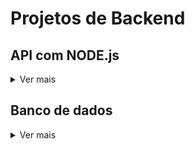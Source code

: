 # Projetos de Backend

## API com NODE.js
<details>
  <summary>Ver mais</summary>
  
### Store Manager
<strong>Descrição:</strong> API para gerenciamento de longas com CRUD para produtos e vendas e banco MySQL.
<br>
<strong>Link do repositório:</strong> https://github.com/Leo02452/store-manager

### Blogs API
<strong>Descrição:</strong> API para administrar um blog feita com Sequelize e banco MySQL.
<br>
<strong>Link do repositório:</strong> https://github.com/Leo02452/blog-api

### Trybe Futebol Clube
<strong>Descrição:</strong> Aplicação fullstack, mas que veio com frontend pronto, para administrar o campeonato brasileiro de futebol feita com Typescript, Sequelize e banco MySQL.
<br>
<strong>Link do repositório:</strong> https://github.com/Leo02452/trybe-futebol-clube

### Car Shop
<strong>Descrição:</strong> API para loja de veículos feita com Typescript, Mongoose e banco MongoDB.
<br>
<strong>Link do repositório:</strong> https://github.com/Leo02452/car-shop

### Monitoria SOLID
<strong>Descrição:</strong> Rota de login criada em monitoria para ilustrar os princípios de SOLID feita com Typescript, Sequelize, MySQL, Mongoose e MongoDB.
<br>
<strong>Link do repositório:</strong> https://github.com/Leo02452/monitoria-revisao-solid
</details>



## Banco de dados
<details>
  <summary>Ver mais</summary>
  
### All For One
<strong>Descrição:</strong> Desafio de interações (Consulta com filtro e manipulação de tabelas) com o banco utilizando a linguagem MySQL para as querys.
<br>
<strong>Link do repositório:</strong> https://github.com/Leo02452/all-for-one

### One for All
<strong>Descrição:</strong> Normalização de dados e desafio de interações mais avançadas (funções de agregação e JOINS) com o banco utilizando a linguagem MySQL para as querys.
<br>
<strong>Link do repositório:</strong> https://github.com/Leo02452/one-for-all
</details>
